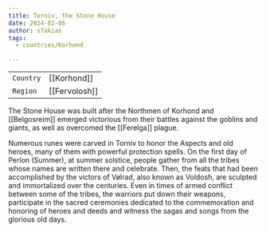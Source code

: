 ```yaml
---
title: Torniv, the Stone House
date: 2024-02-06
author: sfakias
tags:
  - countries/Korhond

---
```

| | |
| --- | --- |
| `Country` | [[Korhond]] |
| `Region` | [[Fervolosh]] |

The Stone House was built after the Northmen of Korhond and [[Belgosreim]] emerged victorious from their battles against the goblins and giants, as well as overcomed the [[Ferelga]] plague.

 Numerous runes were carved in Torniv to honor the Aspects and old heroes, many of them with powerful protection spells. On the first day of Perlon (Summer), at summer solstice, people gather from all the tribes whose names are written there and celebrate. Then, the feats that had been accomplished by the victors of Vølrad, also known as Voldosh, are sculpted and immortalized over the centuries. Even in times of armed conflict between some of the tribes, the warriors put down their weapons, participate in the sacred ceremonies dedicated to the commemoration and honoring of heroes and deeds and witness the sagas and songs from the glorious old days.